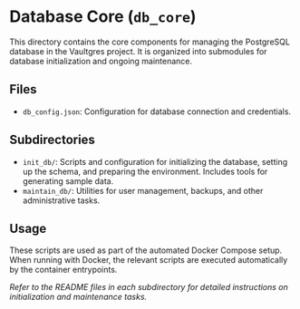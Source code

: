 # Database Core (`db_core`)

This directory contains the core components for managing the PostgreSQL database in the Vaultgres project. It is organized into submodules for database initialization and ongoing maintenance.

## Files
- `db_config.json`: Configuration for database connection and credentials.

## Subdirectories
- `init_db/`: Scripts and configuration for initializing the database, setting up the schema, and preparing the environment. Includes tools for generating sample data.
- `maintain_db/`: Utilities for user management, backups, and other administrative tasks.

## Usage
These scripts are used as part of the automated Docker Compose setup. When running with Docker, the relevant scripts are executed automatically by the container entrypoints.

*Refer to the README files in each subdirectory for detailed instructions on initialization and maintenance tasks.*
